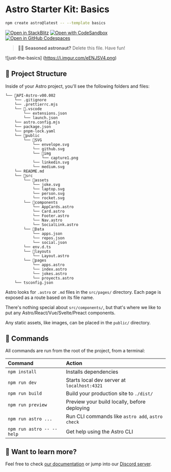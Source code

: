# Astro Starter Kit: Basics

```sh
npm create astro@latest -- --template basics
```

[![Open in StackBlitz](https://developer.stackblitz.com/img/open_in_stackblitz.svg)](https://stackblitz.com/github/withastro/astro/tree/latest/examples/basics)
[![Open with CodeSandbox](https://assets.codesandbox.io/github/button-edit-lime.svg)](https://codesandbox.io/p/sandbox/github/withastro/astro/tree/latest/examples/basics)
[![Open in GitHub Codespaces](https://github.com/codespaces/badge.svg)](https://codespaces.new/withastro/astro?devcontainer_path=.devcontainer/basics/devcontainer.json)

> 🧑‍🚀 **Seasoned astronaut?** Delete this file. Have fun!

![just-the-basics] (https://i.imgur.com/eENJSV4.png)

## 🚀 Project Structure

Inside of your Astro project, you'll see the following folders and files:

```
└── 📁API-Astro-v00.002
    └── .gitignore
    └── .prettierrc.mjs
    └── 📁.vscode
        └── extensions.json
        └── launch.json
    └── astro.config.mjs
    └── package.json
    └── pnpm-lock.yaml
    └── 📁public
        └── 📁SVG
            └── envelope.svg
            └── github.svg
            └── 📁img
                └── capture1.png
            └── linkedin.svg
            └── medium.svg
    └── README.md
    └── 📁src
        └── 📁assets
            └── joke.svg
            └── laptop.svg
            └── person.svg
            └── rocket.svg
        └── 📁components
            └── AppCards.astro
            └── Card.astro
            └── Footer.astro
            └── Nav.astro
            └── SocialLink.astro
        └── 📁Data
            └── apps.json
            └── repos.json
            └── social.json
        └── env.d.ts
        └── 📁layouts
            └── Layout.astro
        └── 📁pages
            └── apps.astro
            └── index.astro
            └── jokes.astro
            └── proyects.astro
    └── tsconfig.json
```

Astro looks for `.astro` or `.md` files in the `src/pages/` directory. Each page is exposed as a route based on its file name.

There's nothing special about `src/components/`, but that's where we like to put any Astro/React/Vue/Svelte/Preact components.

Any static assets, like images, can be placed in the `public/` directory.

## 🧞 Commands

All commands are run from the root of the project, from a terminal:

| Command                   | Action                                           |
| :------------------------ | :----------------------------------------------- |
| `npm install`             | Installs dependencies                            |
| `npm run dev`             | Starts local dev server at `localhost:4321`      |
| `npm run build`           | Build your production site to `./dist/`          |
| `npm run preview`         | Preview your build locally, before deploying     |
| `npm run astro ...`       | Run CLI commands like `astro add`, `astro check` |
| `npm run astro -- --help` | Get help using the Astro CLI                     |

## 👀 Want to learn more?

Feel free to check [our documentation](https://docs.astro.build) or jump into our [Discord server](https://astro.build/chat).
